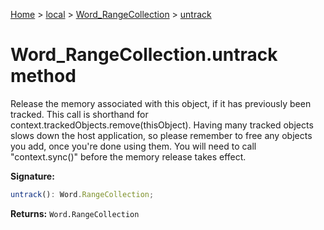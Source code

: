 [Home](./index) &gt; [local](local.md) &gt; [Word\_RangeCollection](local.word_rangecollection.md) &gt; [untrack](local.word_rangecollection.untrack.md)

# Word\_RangeCollection.untrack method

Release the memory associated with this object, if it has previously been tracked. This call is shorthand for context.trackedObjects.remove(thisObject). Having many tracked objects slows down the host application, so please remember to free any objects you add, once you're done using them. You will need to call "context.sync()" before the memory release takes effect.

**Signature:**
```javascript
untrack(): Word.RangeCollection;
```
**Returns:** `Word.RangeCollection`

